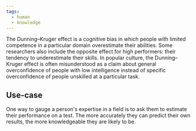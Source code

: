 ```yaml
---
tags:
  - human
  - knowledge
---
```

The Dunning–Kruger effect is a cognitive bias in which people with limited competence in a particular domain overestimate their abilities. Some researchers also include the opposite effect for high performers: their tendency to underestimate their skills.
In popular culture, the Dunning–Kruger effect is often misunderstood as a claim about general overconfidence of people with low intelligence instead of specific overconfidence of people unskilled at a particular task.
## Use-case
One way to gauge a person's expertise in a field is to ask them to estimate their performance on a test. The more accurately they can predict their own results, the more knowledgeable they are likely to be.